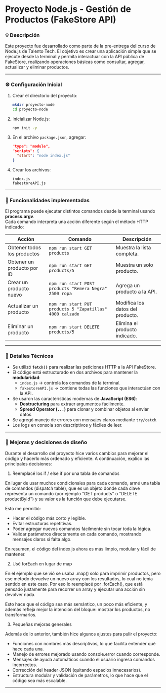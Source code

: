 # Proyecto Node.js - Gestión de Productos (FakeStore API)

### 💡 Descripción  
Este proyecto fue desarrollado como parte de la pre-entrega del curso de Node.js de Talento Tech.
El objetivo es crear una aplicación simple que se ejecute desde la terminal y permita interactuar con la API pública de FakeStore, realizando operaciones básicas como consultar, agregar, actualizar y eliminar productos.

---

### ⚙️ **Configuración Inicial**
1. Crear el directorio del proyecto:
   ```bash
   mkdir proyecto-node
   cd proyecto-node
   ```
2. Inicializar Node.js:
   ```bash
   npm init -y
   ```
3. En el archivo `package.json`, agregar:
   ```json
   "type": "module",
   "scripts": {
     "start": "node index.js"
   }
   ```
4. Crear los archivos:
   ```
   index.js
   fakestoreAPI.js
   ```

---

### 🧩 **Funcionalidades implementadas**
El programa puede ejecutar distintos comandos desde la terminal usando **process.argv**.  
Cada comando interpreta una acción diferente según el método HTTP indicado:

| Acción | Comando | Descripción |
|--------|----------|-------------|
| Obtener todos los productos | `npm run start GET products` | Muestra la lista completa. |
| Obtener un producto por ID | `npm run start GET products/5` | Muestra un solo producto. |
| Crear un producto nuevo | `npm run start POST products "Remera Negra" 2500 ropa` | Agrega un producto a la API. |
| Actualizar un producto | `npm run start PUT products 5 "Zapatillas" 4000 calzado` | Modifica los datos del producto. |
| Eliminar un producto | `npm run start DELETE products/5` | Elimina el producto indicado. |

---

### 🔧 **Detalles Técnicos**
- Se utilizó **`fetch()`** para realizar las peticiones HTTP a la API FakeStore.  
- El código está estructurado en dos archivos para mantener la **modularidad**:
  - `index.js` → controla los comandos de la terminal.  
  - `fakestoreAPI.js` → contiene todas las funciones que interactúan con la API.  
- Se usaron las características modernas de **JavaScript (ES6)**:
  - **Destructuring** para extraer argumentos fácilmente.  
  - **Spread Operator (`...`)** para clonar y combinar objetos al enviar datos.  
- Se agregó manejo de errores con mensajes claros mediante `try/catch`.  
- Los logs en consola son descriptivos y fáciles de leer.

---

### 🚀 **Mejoras y decisiones de diseño**

Durante el desarrollo del proyecto hice varios cambios para mejorar el código y hacerlo más ordenado y eficiente.
A continuación, explico las principales decisiones:

1. Reemplacé los if / else if por una tabla de comandos

En lugar de usar muchos condicionales para cada comando, armé una tabla de comandos (dispatch table), que es un objeto donde cada clave representa un comando (por ejemplo "GET products" o "DELETE productById") y su valor es la función que debe ejecutarse.

Esto me permitió:
   - Hacer el código más corto y legible.
   - Evitar estructuras repetitivas.
   - Poder agregar nuevos comandos fácilmente sin tocar toda la lógica.
   - Validar parámetros directamente en cada comando, mostrando mensajes claros si falta algo.

En resumen, el código del index.js ahora es más limpio, modular y fácil de mantener.

2. Usé forEach en lugar de map

En el ejemplo que se vió se usaba .map() solo para imprimir productos, pero ese método devuelve un nuevo array con los resultados, lo cual no tenía sentido en este caso.
Por eso lo reemplacé por .forEach(), que está pensado justamente para recorrer un array y ejecutar una acción sin devolver nada.

Esto hace que el código sea más semántico, un poco más eficiente, y además refleja mejor la intención del bloque: mostrar los productos, no transformarlos.

3. Pequeñas mejoras generales

Además de lo anterior, también hice algunos ajustes para pulir el proyecto:
   - Funciones con nombres más descriptivos, lo que facilita entender qué hace cada una.
   - Manejo de errores mejorado usando console.error cuando corresponde.
   - Mensajes de ayuda automáticos cuando el usuario ingresa comandos incorrectos.
   - Corrección del header JSON (quitando espacios innecesarios).
   - Estructura modular y validación de parámetros, lo que hace que el código sea más escalable.

---